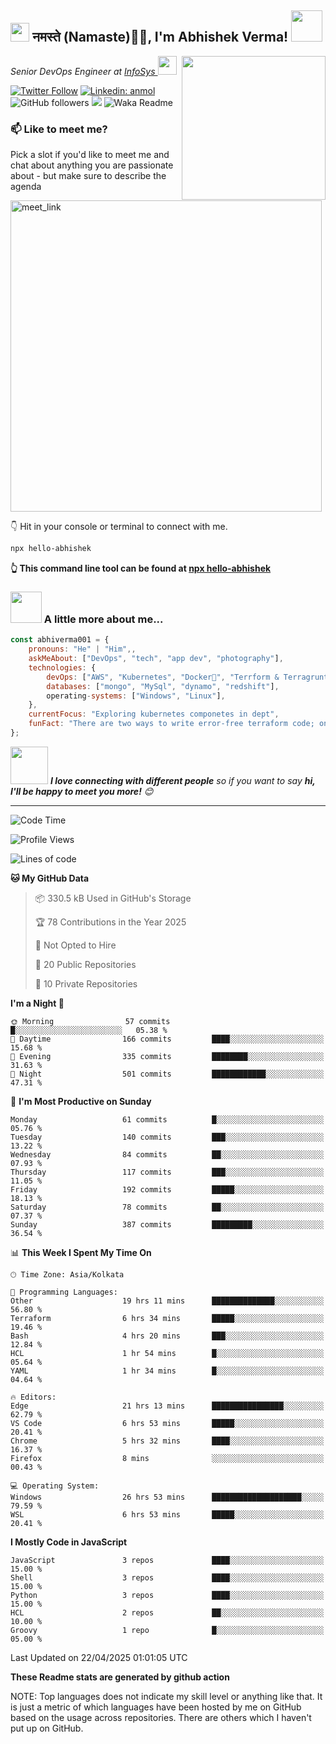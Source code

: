 <h2><img src="https://emojis.slackmojis.com/emojis/images/1531849430/4246/blob-sunglasses.gif?1531849430" width="30"/> नमस्ते (Namaste)🙏🏻, I'm Abhishek Verma! <img src="https://media.giphy.com/media/12oufCB0MyZ1Go/giphy.gif" width="50"></h2>
<img align='right' src="https://media.giphy.com/media/M9gbBd9nbDrOTu1Mqx/giphy.gif" width="230">
<p><em>Senior DevOps Engineer at <a href="https://www.infosys.com/">InfoSys
</a><img src="https://media.giphy.com/media/WUlplcMpOCEmTGBtBW/giphy.gif" width="30"> 
</em></p>

[![Twitter Follow](https://img.shields.io/twitter/follow/misteranmol?label=Follow)](https://twitter.com/intent/follow?screen_name=AbAbhishekverma)
[![Linkedin: anmol](https://img.shields.io/badge/-abhishek-blue?style=flat-square&logo=Linkedin&logoColor=white&link=https://www.linkedin.com/in/abhiverma001/)](https://www.linkedin.com/in/abhiverma001/)
![GitHub followers](https://img.shields.io/github/followers/abhiverma001?label=Follow&style=social)
![](https://visitor-badge.glitch.me/badge?page_id=anmol098.anmol098)
![Waka Readme](https://wakatime.com/badge/user/d23527f0-66b1-4a3f-9db5-c346e05aefa5.svg)

### 📫 Like to meet me?

Pick a slot if you'd like to meet me and chat about anything you are passionate about - but make sure to describe the agenda

<a href="https://calendly.com/ab-abhishekverma096/30min" target="_blank"><img width="498" alt="meet_link" src="https://user-images.githubusercontent.com/15426564/144297439-f530f383-e73e-41e0-9914-a9b7d3f432e5.png"></a>

👇 Hit in your console or terminal to connect with me.

```bash
npx hello-abhishek
```
**👆 This command line tool can be found at [npx hello-abhishek](https://github.com/abhiverma001/introduction-npm-package)**

### <img src="https://media.giphy.com/media/VgCDAzcKvsR6OM0uWg/giphy.gif" width="50"> A little more about me...  

```javascript
const abhiverma001 = {
    pronouns: "He" | "Him",,
    askMeAbout: ["DevOps", "tech", "app dev", "photography"],
    technologies: {
        devOps: ["AWS", "Kubernetes", "Docker🐳", "Terrform & Terragrunt", "Bash-Scripting", "CI-CD", "GitHub-Action", "Jenkins", "Spinnaker", "Datadog/New-Relic", "CloudFlare/Route53", "Nginx"],
        databases: ["mongo", "MySql", "dynamo", "redshift"],
        operating-systems: ["Windows", "Linux"],
    },
    currentFocus: "Exploring kubernetes componetes in dept",
    funFact: "There are two ways to write error-free terraform code; only the third one works"
};
```

<img src="https://media.giphy.com/media/LnQjpWaON8nhr21vNW/giphy.gif" width="60"> <em><b>I love connecting with different people</b> so if you want to say <b>hi, I'll be happy to meet you more!</b> 😊</em>

---
<!--START_SECTION:waka-->
![Code Time](http://img.shields.io/badge/Code%20Time-1%2C097%20hrs%2013%20mins-blue)

![Profile Views](http://img.shields.io/badge/Profile%20Views-0-blue)

![Lines of code](https://img.shields.io/badge/From%20Hello%20World%20I%27ve%20Written-185.8%20thousand%20lines%20of%20code-blue)

**🐱 My GitHub Data** 

> 📦 330.5 kB Used in GitHub's Storage 
 > 
> 🏆 78 Contributions in the Year 2025
 > 
> 🚫 Not Opted to Hire
 > 
> 📜 20 Public Repositories 
 > 
> 🔑 10 Private Repositories 
 > 
**I'm a Night 🦉** 

```text
🌞 Morning                57 commits          █░░░░░░░░░░░░░░░░░░░░░░░░   05.38 % 
🌆 Daytime                166 commits         ████░░░░░░░░░░░░░░░░░░░░░   15.68 % 
🌃 Evening                335 commits         ████████░░░░░░░░░░░░░░░░░   31.63 % 
🌙 Night                  501 commits         ████████████░░░░░░░░░░░░░   47.31 % 
```
📅 **I'm Most Productive on Sunday** 

```text
Monday                   61 commits          █░░░░░░░░░░░░░░░░░░░░░░░░   05.76 % 
Tuesday                  140 commits         ███░░░░░░░░░░░░░░░░░░░░░░   13.22 % 
Wednesday                84 commits          ██░░░░░░░░░░░░░░░░░░░░░░░   07.93 % 
Thursday                 117 commits         ███░░░░░░░░░░░░░░░░░░░░░░   11.05 % 
Friday                   192 commits         █████░░░░░░░░░░░░░░░░░░░░   18.13 % 
Saturday                 78 commits          ██░░░░░░░░░░░░░░░░░░░░░░░   07.37 % 
Sunday                   387 commits         █████████░░░░░░░░░░░░░░░░   36.54 % 
```


📊 **This Week I Spent My Time On** 

```text
🕑︎ Time Zone: Asia/Kolkata

💬 Programming Languages: 
Other                    19 hrs 11 mins      ██████████████░░░░░░░░░░░   56.80 % 
Terraform                6 hrs 34 mins       █████░░░░░░░░░░░░░░░░░░░░   19.46 % 
Bash                     4 hrs 20 mins       ███░░░░░░░░░░░░░░░░░░░░░░   12.84 % 
HCL                      1 hr 54 mins        █░░░░░░░░░░░░░░░░░░░░░░░░   05.64 % 
YAML                     1 hr 34 mins        █░░░░░░░░░░░░░░░░░░░░░░░░   04.64 % 

🔥 Editors: 
Edge                     21 hrs 13 mins      ████████████████░░░░░░░░░   62.79 % 
VS Code                  6 hrs 53 mins       █████░░░░░░░░░░░░░░░░░░░░   20.41 % 
Chrome                   5 hrs 32 mins       ████░░░░░░░░░░░░░░░░░░░░░   16.37 % 
Firefox                  8 mins              ░░░░░░░░░░░░░░░░░░░░░░░░░   00.43 % 

💻 Operating System: 
Windows                  26 hrs 53 mins      ████████████████████░░░░░   79.59 % 
WSL                      6 hrs 53 mins       █████░░░░░░░░░░░░░░░░░░░░   20.41 % 
```

**I Mostly Code in JavaScript** 

```text
JavaScript               3 repos             ████░░░░░░░░░░░░░░░░░░░░░   15.00 % 
Shell                    3 repos             ████░░░░░░░░░░░░░░░░░░░░░   15.00 % 
Python                   3 repos             ████░░░░░░░░░░░░░░░░░░░░░   15.00 % 
HCL                      2 repos             ██░░░░░░░░░░░░░░░░░░░░░░░   10.00 % 
Groovy                   1 repo              █░░░░░░░░░░░░░░░░░░░░░░░░   05.00 % 
```




 Last Updated on 22/04/2025 01:01:05 UTC
<!--END_SECTION:waka-->

**These Readme stats are generated by github action**

NOTE: Top languages does not indicate my skill level or anything like that. It is just a metric of which languages have been hosted by me on GitHub based on the usage across repositories. There are others which I haven't put up on GitHub.
